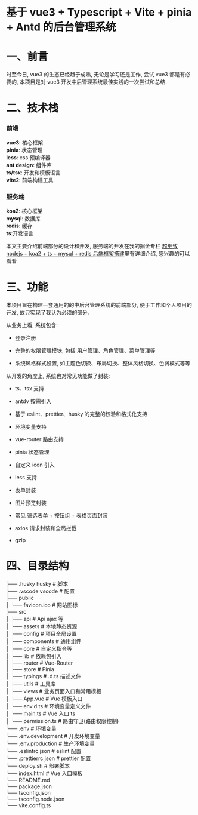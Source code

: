 # 基于 vue3 + Typescript + Vite + pinia + Antd 的后台管理系统

# 一、前言

时至今日, vue3 的生态已经趋于成熟, 无论是学习还是工作, 尝试 vue3 都是有必要的, 本项目是对 vue3 开发中后管理系统最佳实践的一次尝试和总结.

# 二、技术栈

### 前端

**vue3**: 核心框架 <br/>
**pinia**: 状态管理 <br/>
**less**: css 预编译器 <br/>
**ant design**: 组件库 <br/>
**ts/tsx**: 开发和模板语言 <br/>
**vite2**: 前端构建工具 <br/>

### 服务端

**koa2**: 核心框架 <br/>
**mysql**: 数据库 <br/>
**redis**: 缓存 <br/>
**ts**:开发语言 <br/>

本文主要介绍前端部分的设计和开发, 服务端的开发在我的掘金专栏 <a href="https://juejin.cn/column/7100898007582769160"  >超细致 nodejs + koa2 + ts + mysql + redis 后端框架搭建</a>里有详细介绍, 感兴趣的可以看看

# 三、功能

本项目旨在构建一套通用的的中后台管理系统的前端部分, 便于工作和个人项目的开发, 故只实现了我认为必须的部分.

从业务上看, 系统包含:

- 登录注册

- 完整的权限管理模块, 包括 用户管理、角色管理、菜单管理等

- 系统风格样式设置, 如主题色切换、布局切换、整体风格切换、色弱模式等等

从开发的角度上, 系统也对常见功能做了封装:

- ts、tsx 支持

- antdv 按需引入

- 基于 eslint、prettier、husky 的完整的校验和格式化支持

- 环境变量支持

- vue-router 路由支持

- pinia 状态管理

- 自定义 icon 引入

- less 支持

- 表单封装

- 图片预览封装

- 常见 筛选表单 + 按钮组 + 表格页面封装

- axios 请求封装和全局拦截

- gzip

# 四、目录结构

├── .husky husky # 脚本 <br/>
├── .vscode vscode # 配置 <br/>
├── public <br/>
│ └── favicon.ico # 网站图标 <br/>
├── src <br/>
│ ├── api # Api ajax 等 <br/>
│ ├── assets # 本地静态资源 <br/>
│ ├── config # 项目全局设置 <br/>
│ ├── components # 通用组件 <br/>
│ ├── core # 自定义指令等 <br/>
│ ├── lib # 依赖包引入 <br/>
│ ├── router # Vue-Router <br/>
│ ├── store # Pinia <br/>
│ ├── typings # .d.ts 描述文件 <br/>
│ ├── utils # 工具库 <br/>
│ ├── views # 业务页面入口和常用模板 <br/>
│ └── App.vue # Vue 模板入口 <br/>
│ └── env.d.ts # 环境变量定义文件 <br/>
│ └── main.ts # Vue 入口 ts <br/>
│ └── permission.ts # 路由守卫(路由权限控制) <br/>
└── .env # 环境变量 <br/>
└── .env.development # 开发环境变量 <br/>
└── .env.production # 生产环境变量 <br/>
└── .eslintrc.json # eslint 配置 <br/>
└── .prettierrc.json # prettier 配置 <br/>
└── deploy.sh # 部署脚本 <br/>
└── index.html # Vue 入口模板 <br/>
└── README.md <br/>
└── package.json <br/>
└── tsconfig.json <br/>
└── tsconfig.node.json <br/>
└── vite.config.ts <br/>
